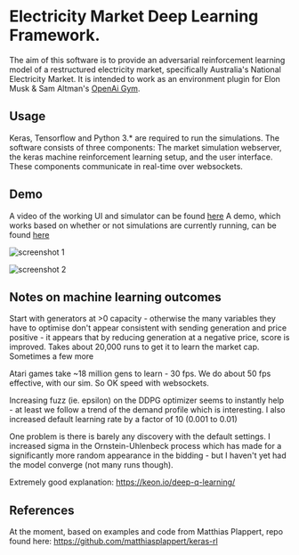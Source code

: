 # Electricity Market Deep Learning Framework.
The aim of this software is to provide an adversarial reinforcement learning model of a restructured electricity market, specifically Australia's National Electricity Market. It is intended to work as an environment plugin for Elon Musk & Sam Altman's [OpenAi Gym](https://gym.openai.com/). 

## Usage
Keras, Tensorflow and Python 3.* are required to run the simulations. 
The software consists of three components: The market simulation webserver, the keras machine reinforcement learning setup, and the user interface. These components communicate in real-time over websockets. 

## Demo
A video of the working UI and simulator can be found [here](https://youtu.be/-A0k6z4WAUY)
A demo, which works based on whether or not simulations are currently running, can be found [here](https://nem-control.herokuapp.com/)

![screenshot 1](https://user-images.githubusercontent.com/7201209/51462251-7917fa00-1da3-11e9-80c3-294284d20edb.png)

![screenshot 2](https://user-images.githubusercontent.com/7201209/51462319-a4024e00-1da3-11e9-95f4-abe95922cdc2.png)

## Notes on machine learning outcomes
Start with generators at >0 capacity - otherwise the many variables they have to optimise don't appear consistent with sending generation and price positive - it appears that by reducing generation at a negative price, score is improved.
Takes about 20,000 runs to get it to learn the market cap. Sometimes a few more

Atari games take ~18 million gens to learn - 30 fps. We do about 50 fps effective, with our sim. So OK speed with websockets.

Increasing fuzz (ie. epsilon) on the DDPG optimizer seems to instantly help - at least we follow a trend of the demand profile which is interesting.
I also increased default learning rate by a factor of 10 (0.001 to 0.01)

One problem is there is barely any discovery with the default settings. I increased sigma in the Ornstein-Uhlenbeck process which has made for a significantly more random appearance in the bidding - but I haven't yet had the model converge (not many runs though). 

Extremely good explanation: https://keon.io/deep-q-learning/


## References

At the moment, based on examples and code from Matthias Plappert, repo found here: https://github.com/matthiasplappert/keras-rl